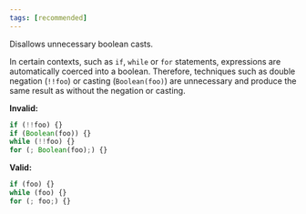 ```yaml
---
tags: [recommended]
---
```


Disallows unnecessary boolean casts.

In certain contexts, such as `if`, `while` or `for` statements, expressions are
automatically coerced into a boolean. Therefore, techniques such as double
negation (`!!foo`) or casting (`Boolean(foo)`) are unnecessary and produce the
same result as without the negation or casting.

**Invalid:**

```typescript
if (!!foo) {}
if (Boolean(foo)) {}
while (!!foo) {}
for (; Boolean(foo);) {}
```

**Valid:**

```typescript
if (foo) {}
while (foo) {}
for (; foo;) {}
```
